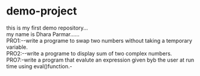 # demo-project
this is my first demo repository...
<br>
my name is Dhara Parmar......<br>
PRO1:--write a programe to swap two numbers without taking a temporary variable.<br>
PRO2:--write a programe to display sum of two complex numbers.<br>
PRO7:-write a program that evalute an expression given byb the user at run time using eval()function.-<br>

